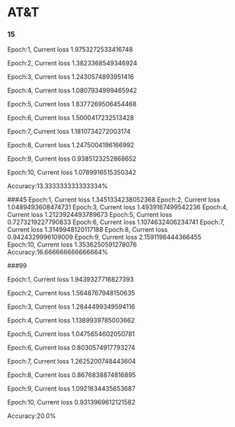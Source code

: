 # AT&T
### 15
Epoch:1,  Current loss 1.9753272533416748

Epoch:2,  Current loss 1.3823368549346924

Epoch:3,  Current loss 1.2430574893951416

Epoch:4,  Current loss 1.0807934999465942

Epoch:5,  Current loss 1.8377269506454468

Epoch:6,  Current loss 1.5000417232513428

Epoch:7,  Current loss 1.1810734272003174

Epoch:8,  Current loss 1.2475004196166992

Epoch:9,  Current loss 0.9385123252868652

Epoch:10,  Current loss 1.0789916515350342

Accuracy:13.333333333333334%

###45
Epoch:1,  Current loss 1.3451334238052368
Epoch:2,  Current loss 1.0489493608474731
Epoch:3,  Current loss 1.4939167499542236
Epoch:4,  Current loss 1.2123924493789673
Epoch:5,  Current loss 0.7273219227790833
Epoch:6,  Current loss 1.1074632406234741
Epoch:7,  Current loss 1.3149948120117188
Epoch:8,  Current loss 0.9424329996109009
Epoch:9,  Current loss 2.1591198444366455
Epoch:10,  Current loss 1.3536250591278076
Accuracy:16.666666666666664%

###99

Epoch:1,  Current loss 1.9439327716827393

Epoch:2,  Current loss 1.5648767948150635

Epoch:3,  Current loss 1.2844499349594116

Epoch:4,  Current loss 1.1389939785003662

Epoch:5,  Current loss 1.0475654602050781

Epoch:6,  Current loss 0.8030574917793274

Epoch:7,  Current loss 1.2625200748443604

Epoch:8,  Current loss 0.8676838874816895

Epoch:9,  Current loss 1.0921634435653687

Epoch:10,  Current loss 0.9313969612121582

Accuracy:20.0%

